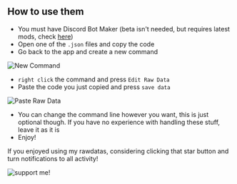 ## How to use them

- You must have Discord Bot Maker (beta isn't needed, but requires latest mods, check [here](https://github.com/dbm-network/mods))
- Open one of the `.json` files and copy the code
- Go back to the app and create a new command  

![New Command](https://cdn.discordapp.com/attachments/772684798749573130/812251812157063188/unknown.png)  
  
- `right click` the command and press `Edit Raw Data`
- Paste the code you just copied and press `save data`  
  
![Paste Raw Data](https://cdn.discordapp.com/attachments/772684798749573130/812252465482170378/unknown.png)
- You can change the command line however you want, this is just optional though. If you have no experience with handling these stuff, leave it as it is
- Enjoy!  
  
If you enjoyed using my rawdatas, considering clicking that star button and turn notifications to all activity!  
  
![support me!](https://cdn.discordapp.com/attachments/772684798749573130/812253159367901184/unknown.png)